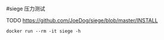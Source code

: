 #siege 压力测试 

TODO https://github.com/JoeDog/siege/blob/master/INSTALL

`docker run --rm -it siege -h`